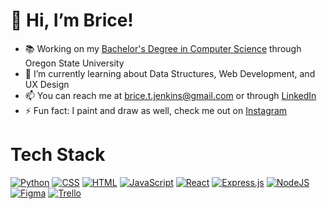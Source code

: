 # 👋 Hi, I’m Brice!

- 📚 Working on my [Bachelor's Degree in Computer Science](https://engineering.oregonstate.edu/academics/programs/computer-science/undergraduate#programToggle) through Oregon State University<br/>
- 🌱 I’m currently learning about Data Structures, Web Development, and UX Design<br/>
- 📫 You can reach me at brice.t.jenkins@gmail.com or through [LinkedIn](www.linkedin.com/in/bricetj)<br/>
- ⚡ Fun fact: I paint and draw as well, check me out on [Instagram](https://www.instagram.com/brice_jenkins_art/)<br/>

# Tech Stack
[![Python](https://img.shields.io/badge/Python-3776AB?logo=python&logoColor=fff)](#)
[![CSS](https://img.shields.io/badge/CSS-1572B6?logo=css3&logoColor=fff)](#)
[![HTML](https://img.shields.io/badge/HTML-%23E34F26.svg?logo=html5&logoColor=white)](#)
[![JavaScript](https://img.shields.io/badge/JavaScript-F7DF1E?logo=javascript&logoColor=000)](#)
[![React](https://img.shields.io/badge/React-%2320232a.svg?logo=react&logoColor=%2361DAFB)](#)
[![Express.js](https://img.shields.io/badge/Express.js-%23404d59.svg?logo=express&logoColor=%2361DAFB)](#)
[![NodeJS](https://img.shields.io/badge/Node.js-6DA55F?logo=node.js&logoColor=white)](#)
[![Figma](https://img.shields.io/badge/Figma-F24E1E?logo=figma&logoColor=white)](#)
[![Trello](https://img.shields.io/badge/Trello-0052CC?logo=trello&logoColor=fff)](#)


<!---
bricetj/bricetj is a ✨ special ✨ repository because its `README.md` (this file) appears on your GitHub profile.
You can click the Preview link to take a look at your changes.
--->

